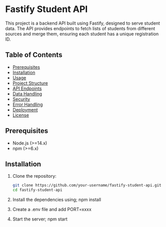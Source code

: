 # Fastify Student API

This project is a backend API built using Fastify, designed to serve student data. The API provides endpoints to fetch lists of students from different sources and merge them, ensuring each student has a unique registration ID.

## Table of Contents

- [Prerequisites](#prerequisites)
- [Installation](#installation)
- [Usage](#usage)
- [Project Structure](#project-structure)
- [API Endpoints](#api-endpoints)
- [Data Handling](#data-handling)
- [Security](#security)
- [Error Handling](#error-handling)
- [Deployment](#deployment)
- [License](#license)

## Prerequisites

- Node.js (>=14.x)
- npm (>=6.x)

## Installation

1. Clone the repository:
   ```bash
   git clone https://github.com/your-username/fastify-student-api.git
   cd fastify-student-api
   ```
2. Install the dependencies using;
   npm install

3. Create a .env file and add
   PORT=xxxx

4. Start the server;
   npm start
